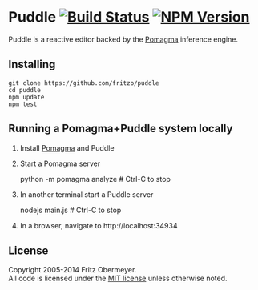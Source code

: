 # Puddle [![Build Status](https://travis-ci.org/fritzo/puddle.svg?branch=master)](http://travis-ci.org/fritzo/puddle) [![NPM Version](https://badge.fury.io/js/puddle.svg)](https://badge.fury.io/js/puddle)

Puddle is a reactive editor backed by the
[Pomagma](https://github.com/fritzo/pomagma)
inference engine.

## Installing

    git clone https://github.com/fritzo/puddle
    cd puddle
    npm update
    npm test

## Running a Pomagma+Puddle system locally

1. Install [Pomagma](https://github.com/fritzo/pomagma) and Puddle

2. Start a Pomagma server

    python -m pomagma analyze   # Ctrl-C to stop

3. In another terminal start a Puddle server

    nodejs main.js              # Ctrl-C to stop

4. In a browser, navigate to http://localhost:34934

## License

Copyright 2005-2014 Fritz Obermeyer.<br/>
All code is licensed under the [MIT license](/LICENSE) unless otherwise noted.
